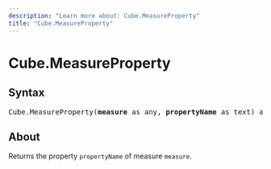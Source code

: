 ```yaml
---
description: "Learn more about: Cube.MeasureProperty"
title: "Cube.MeasureProperty"
---
```

# Cube.MeasureProperty

## Syntax

<pre>
Cube.MeasureProperty(<b>measure</b> as any, <b>propertyName</b> as text) as any
</pre>

## About

Returns the property `propertyName` of measure `measure`.
